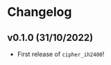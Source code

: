 # Changelog

<!--next-version-placeholder-->

## v0.1.0 (31/10/2022)

- First release of `cipher_ih2400`!